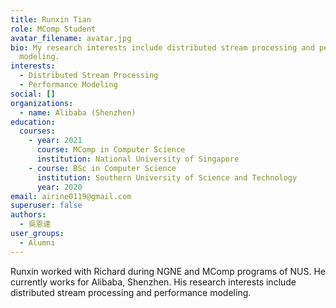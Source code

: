 ```yaml
---
title: Runxin Tian
role: MComp Student
avatar_filename: avatar.jpg
bio: My research interests include distributed stream processing and performance
  modeling.
interests:
  - Distributed Stream Processing
  - Performance Modeling
social: []
organizations:
  - name: Alibaba (Shenzhen)
education:
  courses:
    - year: 2021
      course: MComp in Computer Science
      institution: National University of Singapore
    - course: BSc in Computer Science
      institution: Southern University of Science and Technology
      year: 2020
email: airine0119@gmail.com
superuser: false
authors:
  - 吳恩達
user_groups:
  - Alumni
---
```

Runxin worked with Richard during NGNE and MComp programs of NUS. He currently works for Alibaba, Shenzhen. His research interests include distributed stream processing and performance modeling.